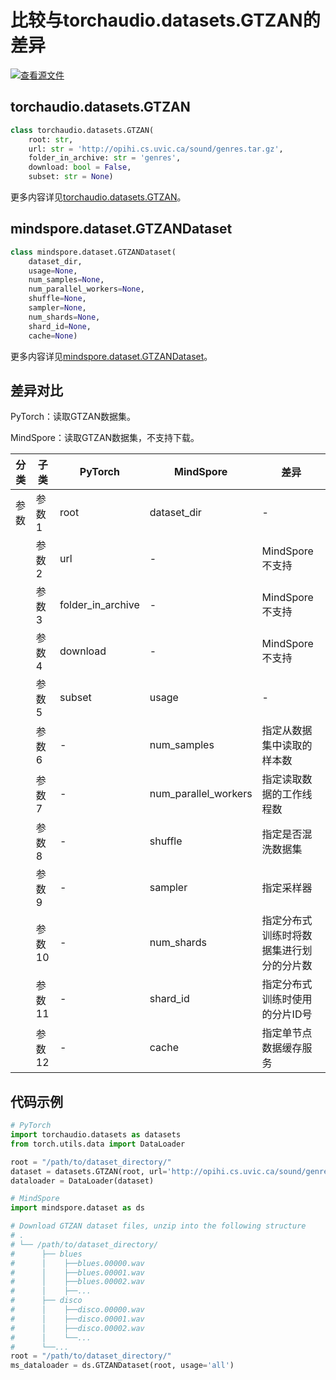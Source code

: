 # 比较与torchaudio.datasets.GTZAN的差异

[![查看源文件](https://mindspore-website.obs.cn-north-4.myhuaweicloud.com/website-images/r2.6.0rc1/resource/_static/logo_source.svg)](https://gitee.com/mindspore/docs/blob/r2.6.0rc1/docs/mindspore/source_zh_cn/note/api_mapping/pytorch_diff/GTZAN.md)

## torchaudio.datasets.GTZAN

```python
class torchaudio.datasets.GTZAN(
    root: str,
    url: str = 'http://opihi.cs.uvic.ca/sound/genres.tar.gz',
    folder_in_archive: str = 'genres',
    download: bool = False,
    subset: str = None)
```

更多内容详见[torchaudio.datasets.GTZAN](https://pytorch.org/audio/0.8.0/datasets.html#gtzan)。

## mindspore.dataset.GTZANDataset

```python
class mindspore.dataset.GTZANDataset(
    dataset_dir,
    usage=None,
    num_samples=None,
    num_parallel_workers=None,
    shuffle=None,
    sampler=None,
    num_shards=None,
    shard_id=None,
    cache=None)
```

更多内容详见[mindspore.dataset.GTZANDataset](https://mindspore.cn/docs/zh-CN/r2.6.0rc1/api_python/dataset/mindspore.dataset.GTZANDataset.html#mindspore.dataset.GTZANDataset)。

## 差异对比

PyTorch：读取GTZAN数据集。

MindSpore：读取GTZAN数据集，不支持下载。

| 分类 | 子类 |PyTorch | MindSpore | 差异 |
| --- | ---   | ---   | ---        |---  |
|参数 | 参数1 | root    | dataset_dir    | - |
|     | 参数2 | url      | -   |MindSpore不支持 |
|     | 参数3 | folder_in_archive      | -    | MindSpore不支持 |
|     | 参数4 | download    | -   | MindSpore不支持 |
|     | 参数5 | subset      | usage    | - |
|     | 参数6 | -    | num_samples | 指定从数据集中读取的样本数 |
|     | 参数7 | -    | num_parallel_workers | 指定读取数据的工作线程数 |
|     | 参数8 | -    | shuffle  | 指定是否混洗数据集 |
|     | 参数9 | -    | sampler  | 指定采样器 |
|     | 参数10 | -    | num_shards | 指定分布式训练时将数据集进行划分的分片数 |
|     | 参数11 | -    | shard_id | 指定分布式训练时使用的分片ID号 |
|     | 参数12 | -    | cache | 指定单节点数据缓存服务 |

## 代码示例

```python
# PyTorch
import torchaudio.datasets as datasets
from torch.utils.data import DataLoader

root = "/path/to/dataset_directory/"
dataset = datasets.GTZAN(root, url='http://opihi.cs.uvic.ca/sound/genres.tar.gz')
dataloader = DataLoader(dataset)

# MindSpore
import mindspore.dataset as ds

# Download GTZAN dataset files, unzip into the following structure
# .
# └── /path/to/dataset_directory/
#      ├── blues
#      │    ├──blues.00000.wav
#      │    ├──blues.00001.wav
#      │    ├──blues.00002.wav
#      │    ├──...
#      ├── disco
#      │    ├──disco.00000.wav
#      │    ├──disco.00001.wav
#      │    ├──disco.00002.wav
#      │    └──...
#      └──...
root = "/path/to/dataset_directory/"
ms_dataloader = ds.GTZANDataset(root, usage='all')
```

